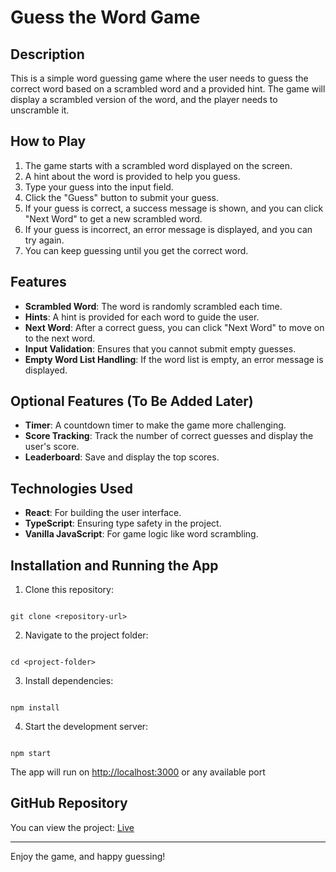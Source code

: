 # Guess the Word Game

## Description
This is a simple word guessing game where the user needs to guess the correct word based on a scrambled word and a provided hint. The game will display a scrambled version of the word, and the player needs to unscramble it.

## How to Play
1. The game starts with a scrambled word displayed on the screen.
2. A hint about the word is provided to help you guess.
3. Type your guess into the input field.
4. Click the "Guess" button to submit your guess.
5. If your guess is correct, a success message is shown, and you can click "Next Word" to get a new scrambled word.
6. If your guess is incorrect, an error message is displayed, and you can try again.
7. You can keep guessing until you get the correct word.

## Features
- **Scrambled Word**: The word is randomly scrambled each time.
- **Hints**: A hint is provided for each word to guide the user.
- **Next Word**: After a correct guess, you can click "Next Word" to move on to the next word.
- **Input Validation**: Ensures that you cannot submit empty guesses.
- **Empty Word List Handling**: If the word list is empty, an error message is displayed.

## Optional Features (To Be Added Later)
- **Timer**: A countdown timer to make the game more challenging.
- **Score Tracking**: Track the number of correct guesses and display the user's score.
- **Leaderboard**: Save and display the top scores.

## Technologies Used
- **React**: For building the user interface.
- **TypeScript**: Ensuring type safety in the project.
- **Vanilla JavaScript**: For game logic like word scrambling.

## Installation and Running the App

1. Clone this repository:
```

git clone <repository-url>

```

2. Navigate to the project folder:
```

cd <project-folder>

```

3. Install dependencies:
```

npm install

```

4. Start the development server:
```

npm start

```

The app will run on [http://localhost:3000](http://localhost:3000) or any available port

## GitHub Repository

You can view the project: [Live](https://word-scramble-game-three-alpha.vercel.app)

---

Enjoy the game, and happy guessing!
```